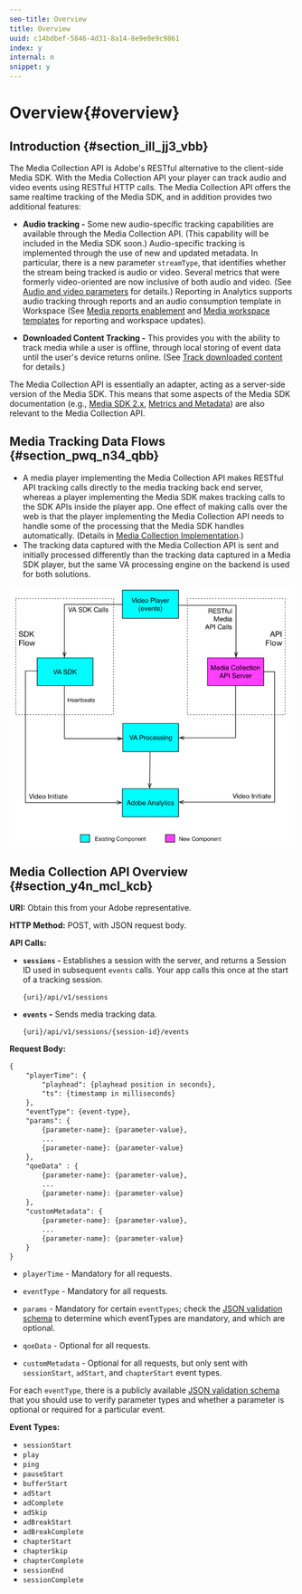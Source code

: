 ```yaml
---
seo-title: Overview
title: Overview
uuid: c14bdbef-5846-4d31-8a14-8e9e0e9c9861
index: y
internal: n
snippet: y
---
```


# Overview{#overview}

## Introduction {#section_ill_jj3_vbb}

The Media Collection API is Adobe's RESTful alternative to the client-side Media SDK. With the Media Collection API your player can track audio and video events using RESTful HTTP calls. The Media Collection API offers the same realtime tracking of the Media SDK, and in addition provides two additional features:

* **Audio tracking -** Some new audio-specific tracking capabilities are available through the Media Collection API. (This capability will be included in the Media SDK soon.) Audio-specific tracking is implemented through the use of new and updated metadata. In particular, there is a new parameter `streamType`, that identifies whether the stream being tracked is audio or video. Several metrics that were formerly video-oriented are now inclusive of both audio and video. (See [Audio and video parameters](../metrics-and-metadata/audio-video-parameters.md) for details.) Reporting in Analytics supports audio tracking through reports and an audio consumption template in Workspace (See [Media reports enablement](../media-reports/media-reports-enable.md) and [Media workspace templates](../media-reports/media-workspace-templates.md) for reporting and workspace updates).

* **Downloaded Content Tracking -** This provides you with the ability to track media while a user is offline, through local storing of event data until the user's device returns online. (See [Track downloaded content](../media-collection-api/track-downloaded-content.md) for details.)

The Media Collection API is essentially an adapter, acting as a server-side version of the Media SDK. This means that some aspects of the Media SDK documentation (e.g., [Media SDK 2.x](https://marketing.adobe.com/resources/help/en_US/sc/appmeasurement/hbvideo/js_2.0/c_vhl_feature-js.html), [Metrics and Metadata](https://marketing.adobe.com/resources/help/en_US/sc/appmeasurement/hbvideo/c_vhl_metrics-and-metadata.html)) are also relevant to the Media Collection API.

## Media Tracking Data Flows {#section_pwq_n34_qbb}

* A media player implementing the Media Collection API makes RESTful API tracking calls directly to the media tracking back end server, whereas a player implementing the Media SDK makes tracking calls to the SDK APIs inside the player app. One effect of making calls over the web is that the player implementing the Media Collection API needs to handle some of the processing that the Media SDK handles automatically. (Details in [Media Collection Implementation](../media-collection-api/mc-api-impl/mc-api-quick-start.md).)
* The tracking data captured with the Media Collection API is sent and initially processed differently than the tracking data captured in a Media SDK player, but the same VA processing engine on the backend is used for both solutions.

<a id="fig_j5j_pln_pbb"></a>

![](assets/col_api_overview_simple.png)

## Media Collection API Overview {#section_y4n_mcl_kcb}

**URI:** Obtain this from your Adobe representative.

**HTTP Method:** POST, with JSON request body.

**API Calls:**

* **`sessions` -** Establishes a session with the server, and returns a Session ID used in subsequent `events` calls. Your app calls this once at the start of a tracking session. 

  ```
  {uri}/api/v1/sessions
  ```

* **`events` -** Sends media tracking data. 

  ```
  {uri}/api/v1/sessions/{session-id}/events
  ```

**Request Body:**

```
{ 
    "playerTime": { 
        "playhead": {playhead position in seconds}, 
        "ts": {timestamp in milliseconds} 
    }, 
    "eventType": {event-type}, 
    "params": { 
        {parameter-name}: {parameter-value}, 
        ... 
        {parameter-name}: {parameter-value} 
    }, 
    "qoeData" : { 
        {parameter-name}: {parameter-value}, 
        ... 
        {parameter-name}: {parameter-value} 
    }, 
    "customMetadata": { 
        {parameter-name}: {parameter-value}, 
        ... 
        {parameter-name}: {parameter-value} 
    } 
} 

```

* `playerTime` - Mandatory for all requests.
* `eventType` - Mandatory for all requests. 
* `params` - Mandatory for certain `eventTypes`; check the [JSON validation schema](mc-ap-ref/mc-api-json-validation.md) to determine which eventTypes are mandatory, and which are optional. 

* `qoeData` - Optional for all requests.
* `customMetadata` - Optional for all requests, but only sent with `sessionStart`, `adStart`, and `chapterStart` event types.

For each `eventType`, there is a publicly available [JSON validation schema](#concept_rlq_nqp_qbb/section_cpy_3xc_mcb) that you should use to verify parameter types and whether a parameter is optional or required for a particular event.

**Event Types:**

* `sessionStart`
* `play`
* `ping`
* `pauseStart`
* `bufferStart`
* `adStart` 
* `adComplete` 
* `adSkip` 
* `adBreakStart` 
* `adBreakComplete` 
* `chapterStart`
* `chapterSkip`
* `chapterComplete`
* `sessionEnd`
* `sessionComplete`

